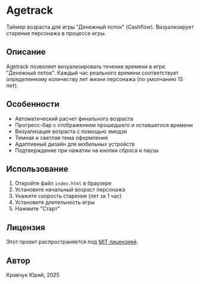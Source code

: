 # Agetrack

Таймер возраста для игры "Денежный поток" (Cashflow). Визуализирует старение персонажа в процессе игры.

## Описание

Agetrack позволяет визуализировать течение времени в игре "Денежный поток". Каждый час реального времени соответствует определенному количеству лет жизни персонажа (по умолчанию 15 лет).

## Особенности

- Автоматический расчет финального возраста
- Прогресс-бар с отображением прошедшего и оставшегося времени
- Визуализация возраста с помощью эмодзи
- Темная и светлая тема оформления
- Адаптивный дизайн для мобильных устройств
- Подтверждение при нажатии на кнопки сброса и паузы

## Использование

1. Откройте файл `index.html` в браузере
2. Установите начальный возраст персонажа
3. Укажите скорость старения (лет за 1 час)
4. Установите длительность игры
5. Нажмите "Старт"

## Лицензия

Этот проект распространяется под [MIT лицензией](LICENSE).

## Автор

Кравчук Юрий, 2025 